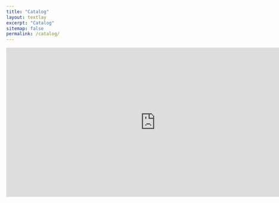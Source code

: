 ```yaml
---
title: "Catalog"
layout: textlay
excerpt: "Catalog"
sitemap: false
permalink: /catalog/
---
```




<embed type="text/html" src="https://canng.github.io/assets/Maps/Openrouteservice_routes.html" width="800" height="400">
